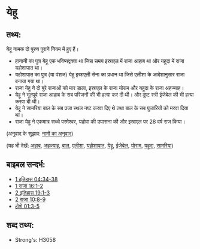 # येहू #

## तथ्य: ##

येहू नामक दो पुरुष पुराने नियम में हुए हैं।

* हानानी का पुत्र येहू एक भविष्यद्वक्ता था जिस समय इस्राएल में राजा आहाब था और यहूदा में राजा यहोशापात था।
* यहोशापात का पुत्र (या वंशज) येहू इस्राएली सेना का प्रधान था जिसे एलीशा के आदेशानुसार राजा बनाया गया था।
* राजा येहू ने दो बुरे राजाओं को मार डाला, इस्राएल के राजा योराम और यहूदा के राजा अहज्याह।
* येहू ने भूतपूर्व राजा आहाब के सब परिजनों की भी हत्या कर दी थी। और दुष्ट स्त्री ईजेबेल की भी हत्या करवा दी थी।
* येहू ने सामरिया बाल के सब प्रजा स्थल नष्ट करवा दिए थे तथा बाल के सब पुजारियों को मरवा दिया था।
* राजा येहू ने एकमात्र सच्चे परमेश्वर, यहोवा की उपासना की और इस्राएल पर 28 वर्ष राज किया।

(अनुवाद के सुझाव: [नामों का अनुवाद](rc://en/ta/man/translate/translate-names))

(यह भी देखें: [अहाब](../names/ahab.md), [अहज्याह](../names/ahaziah.md), [बाल](../names/baal.md), [एलीशा](../names/elisha.md), [यहोशापात](../names/jehoshaphat.md), [येहू](../names/jehu.md), [ईजेबेल](../names/jezebel.md), [योराम](../names/joram.md), [यहूदा](../names/kingdomofjudah.md), [सामरिया](../names/samaria.md))

## बाइबल सन्दर्भ: ##

* [1 इतिहास 04:34-38](rc://en/tn/help/1ch/04/34)
* [1 राजा 16:1-2](rc://en/tn/help/1ki/16/01)
* [2 इतिहास 19:1-3](rc://en/tn/help/2ch/19/01)
* [2 राजा 10:8-9](rc://en/tn/help/2ki/10/08)
* [होशे 01:3-5](rc://en/tn/help/hos/01/03)

## शब्द तथ्य: ##

* Strong's: H3058
